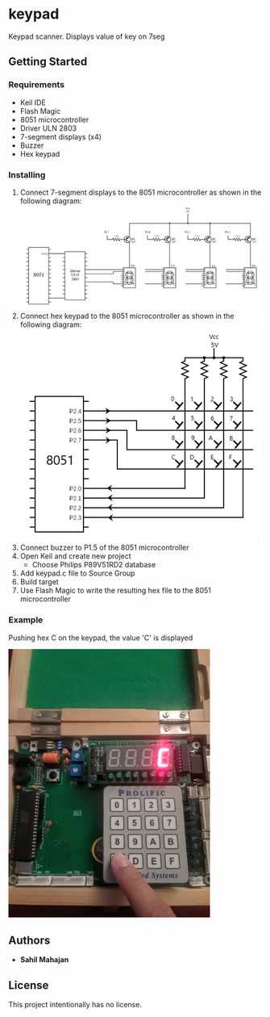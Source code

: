 # keypad
Keypad scanner. Displays value of key on 7seg

## Getting Started

### Requirements
* Keil IDE
* Flash Magic
* 8051 microcontroller
* Driver ULN 2803
* 7-segment displays (x4)
* Buzzer
* Hex keypad

### Installing
1. Connect 7-segment displays to the 8051 microcontroller as shown in the following diagram:
   <img src="7seg_interfacing.png" width="800">
1. Connect hex keypad to the 8051 microcontroller as shown in the following diagram:
   <img src="keypad_interfacing.png" width="800">
1. Connect buzzer to P1.5 of the 8051 microcontroller
1. Open Keil and create new project
   * Choose Philips P89V51RD2 database
1. Add keypad.c file to Source Group
1. Build target
1. Use Flash Magic to write the resulting hex file to the 8051 microcontroller

### Example

Pushing hex C on the keypad, the value 'C' is displayed

<img src="keypad_pic.jpg" width="400">

## Authors

* **Sahil Mahajan**

## License

This project intentionally has no license.

